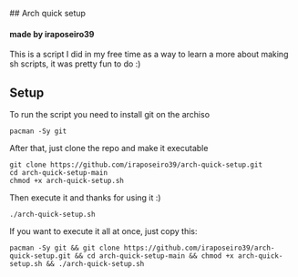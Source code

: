 
## Arch quick setup
#### made by iraposeiro39


This is a script I did in my free time as a way to learn a more about making sh scripts, it was pretty fun to do :)

## Setup

To run the script you need to install git on the archiso

```
pacman -Sy git
```

After that, just clone the repo and make it executable

```
git clone https://github.com/iraposeiro39/arch-quick-setup.git
cd arch-quick-setup-main
chmod +x arch-quick-setup.sh
```

Then execute it and thanks for using it :)

```
./arch-quick-setup.sh
```

If you want to execute it all at once, just copy this:

```
pacman -Sy git && git clone https://github.com/iraposeiro39/arch-quick-setup.git && cd arch-quick-setup-main && chmod +x arch-quick-setup.sh && ./arch-quick-setup.sh
```
